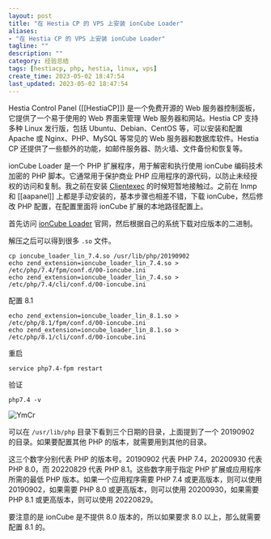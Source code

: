 ```yaml
---
layout: post
title: "在 Hestia CP 的 VPS 上安装 ionCube Loader"
aliases:
- "在 Hestia CP 的 VPS 上安装 ionCube Loader"
tagline: ""
description: ""
category: 经验总结
tags: [hestiacp, php, hestia, linux, vps]
create_time: 2023-05-02 18:47:54
last_updated: 2023-05-02 18:47:54
---
```


Hestia Control Panel ([[HestiaCP]]) 是一个免费开源的 Web 服务器控制面板，它提供了一个易于使用的 Web 界面来管理 Web 服务器和网站。Hestia CP 支持多种 Linux 发行版，包括 Ubuntu、Debian、CentOS 等，可以安装和配置 Apache 或 Nginx、PHP、MySQL 等常见的 Web 服务器和数据库软件。Hestia CP 还提供了一些额外的功能，如邮件服务器、防火墙、文件备份和恢复等。

ionCube Loader 是一个 PHP 扩展程序，用于解密和执行使用 ionCube 编码技术加密的 PHP 脚本。它通常用于保护商业 PHP 应用程序的源代码，以防止未经授权的访问和复制。我之前在安装 [Clientexec](/post/2023/03/clientexec-installation.html) 的时候短暂地接触过。之前在 lnmp 和 [[aapanel]] 上都是手动安装的，基本步骤也相差不错，下载 ionCube，然后修改 PHP 配置，在配置里面将 ionCube 扩展的本地路径配置上。

首先访问 [ionCube Loader](https://www.ioncube.com/loaders.php) 官网，然后根据自己的系统下载对应版本的二进制。

解压之后可以得到很多 `.so` 文件。

```
cp ioncube_loader_lin_7.4.so /usr/lib/php/20190902
echo zend_extension=ioncube_loader_lin_7.4.so > /etc/php/7.4/fpm/conf.d/00-ioncube.ini
echo zend_extension=ioncube_loader_lin_7.4.so > /etc/php/7.4/cli/conf.d/00-ioncube.ini
```

配置 8.1

```
echo zend_extension=ioncube_loader_lin_8.1.so > /etc/php/8.1/fpm/conf.d/00-ioncube.ini
echo zend_extension=ioncube_loader_lin_8.1.so > /etc/php/8.1/cli/conf.d/00-ioncube.ini
```

重启

```
service php7.4-fpm restart
```

验证

```
php7.4 -v
```

![YmCr](https://photo.einverne.info/images/2023/05/02/YmCr.png)

可以在 `/usr/lib/php` 目录下看到三个日期的目录，上面提到了一个 20190902 的目录。如果要配置其他 PHP 的版本，就需要用到其他的目录。

这三个数字分别代表 PHP 的版本号。20190902 代表 PHP 7.4，20200930 代表 PHP 8.0，而 20220829 代表 PHP 8.1。这些数字用于指定 PHP 扩展或应用程序所需的最低 PHP 版本。如果一个应用程序需要 PHP 7.4 或更高版本，则可以使用 20190902，如果需要 PHP 8.0 或更高版本，则可以使用 20200930，如果需要 PHP 8.1 或更高版本，则可以使用 20220829。

要注意的是 ionCube 是不提供 8.0 版本的，所以如果要求 8.0 以上，那么就需要配置 8.1 的。
